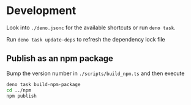 # Development

Look into `./deno.jsonc` for the available shortcuts or run `deno task`.

Run `deno task update-deps` to refresh the dependency lock file

## Publish as an npm package

Bump the version number in `./scripts/build_npm.ts` and then execute

```sh
deno task build-npm-package
cd ../npm
npm publish
```

